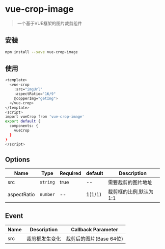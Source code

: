 # vue-crop-image

> 一个基于VUE框架的图片裁剪组件

## 安装
``` bash
npm install --save vue-crop-image
```

## 使用
```bash
<template>
  <vue-crop
    :src="imgUrl"
    :aspectRatio="16/9"
    @copperImg="getImg">
  </vue-crop>
</template>
<script>
import vueCrop from 'vue-crop-image'
export default {
  components: {
    vueCrop
  }
}
</script>
```

## Options

| Name           | Type     | Required | default  | Description                     |
| -------------- | -------- | -------- | -------- | ------------------------------  |
| src            | `string` | true     | --       | 需要裁剪的图片地址                |
| aspectRatio    | `number` | --       | 1(1/1)   | 裁剪框的比例,默认为1:1            |

## Event

| Name           | Description      | Callback Parameter              |
| -------------- | ---------------  | ------------------------------  |
| src            | 裁剪框发生变化    | 裁剪后的图片(Base 64位)          |


